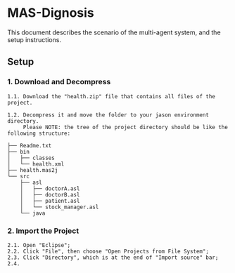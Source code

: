 # MAS-Dignosis

This document describes the scenario of the multi-agent system, and the setup instructions.

## Setup
### 1. Download and Decompress
    1.1. Download the "health.zip" file that contains all files of the project.

    1.2. Decompress it and move the folder to your jason environment directory.
         Please NOTE: the tree of the project directory should be like the following structure:
    
    ├── Readme.txt
    ├── bin
    │   ├── classes
    │   └── health.xml
    ├── health.mas2j
    └── src
        ├── asl
        │   ├── doctorA.asl
        │   ├── doctorB.asl
        │   ├── patient.asl
        │   └── stock_manager.asl
        └── java
    
### 2. Import the Project
    2.1. Open "Eclipse";
    2.2. Click "File", then choose "Open Projects from File System";
    2.3. Click "Directory", which is at the end of "Import source" bar;
    2.4. 
